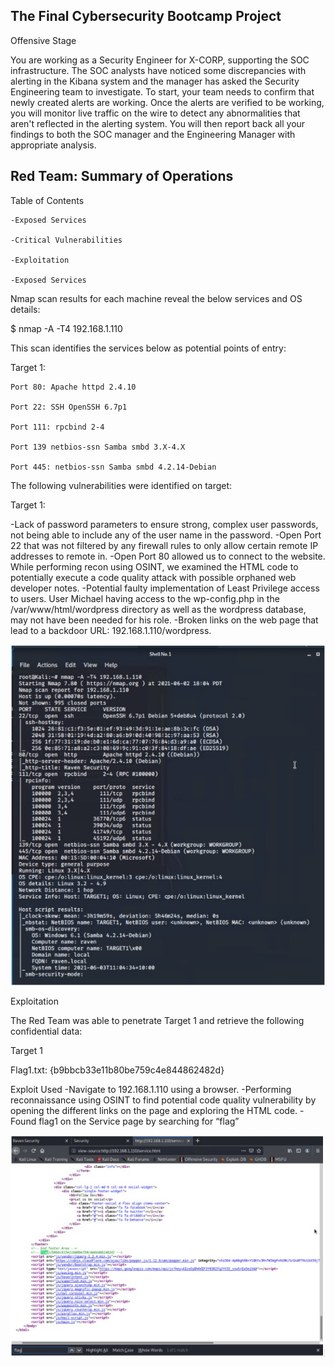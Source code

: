 ## The Final Cybersecurity Bootcamp Project

Offensive Stage

You are working as a Security Engineer for X-CORP, supporting the SOC infrastructure. The SOC analysts have noticed some discrepancies with alerting in the Kibana system and the manager has asked the Security Engineering team to investigate.
To start, your team needs to confirm that newly created alerts are working. Once the alerts are verified to be working, you will monitor live traffic on the wire to detect any abnormalities that aren't reflected in the alerting system.
You will then report back all your findings to both the SOC manager and the Engineering Manager with appropriate analysis.

## Red Team: Summary of Operations

Table of Contents

    -Exposed Services

    -Critical Vulnerabilities

    -Exploitation

    -Exposed Services

Nmap scan results for each machine reveal the below services and OS details:

$ nmap -A -T4 192.168.1.110
  
This scan identifies the services below as potential points of entry:

Target 1:

    Port 80: Apache httpd 2.4.10

    Port 22: SSH OpenSSH 6.7p1

    Port 111: rpcbind 2-4

    Port 139 netbios-ssn Samba smbd 3.X-4.X

    Port 445: netbios-ssn Samba smbd 4.2.14-Debian

The following vulnerabilities were identified on target:

Target 1:

 -Lack of password parameters to ensure strong, complex user passwords, not being able to include any of the user name in the password.
 -Open Port 22 that was not filtered by any firewall rules to only allow certain remote IP addresses to remote in.
 -Open Port 80 allowed us to connect to the website. While performing recon using OSINT, we examined the HTML code to potentially execute a code quality attack with possible  orphaned web developer notes.
 -Potential faulty implementation of Least Privilege access to users. User Michael having access to the wp-config.php in the /var/www/html/wordpress directory as well as the wordpress database, may not have been needed for his role.
 -Broken links on the web page that lead to a backdoor URL: 192.168.1.110/wordpress.

![](https://github.com/Kells91483/Cybersecurity/blob/main/Final%20Project/Offensive%20Images/NmapScan.jpg)

Exploitation

The Red Team was able to penetrate Target 1 and retrieve the following confidential data:

Target 1
    
Flag1.txt: {b9bbcb33e11b80be759c4e844862482d}

Exploit Used
 -Navigate to 192.168.1.110 using a browser.
 -Performing reconnaissance using OSINT to find potential code quality vulnerability by opening the different links on the page and exploring the HTML code.
 -Found flag1 on the Service page by searching for “flag”

![](https://github.com/Kells91483/Cybersecurity/blob/main/Final%20Project/Offensive%20Images/Flag1.jpg)

